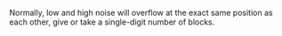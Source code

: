 Normally, low and high noise will overflow at the exact same position as each other, give or take a single-digit number of blocks.
